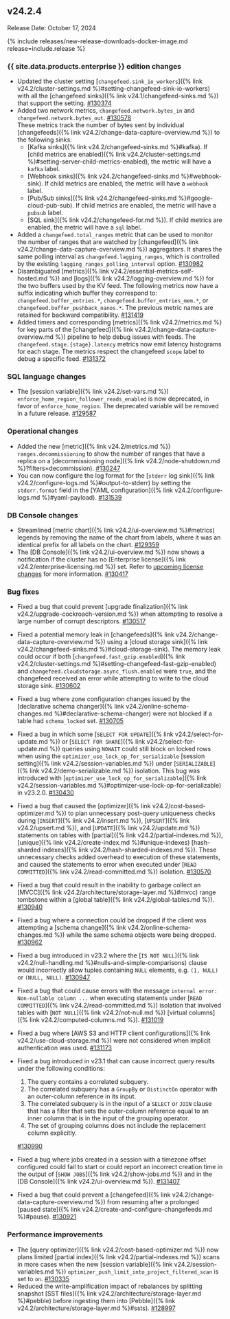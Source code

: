 ## v24.2.4

Release Date: October 17, 2024

{% include releases/new-release-downloads-docker-image.md release=include.release %}

<h3 id="v24-2-4-{{-site.data.products.enterprise-}}-edition-changes">{{ site.data.products.enterprise }} edition changes</h3>

- Updated the cluster setting [`changefeed.sink_io_workers`]({% link v24.2/cluster-settings.md %}#setting-changefeed-sink-io-workers) with all the [changefeed sinks]({% link v24.1/changefeed-sinks.md %}) that support the setting. [#130374][#130374]
- Added two network metrics, `changefeed.network.bytes_in` and `changefeed.network.bytes_out`. [#130578][#130578]  
  These metrics track the number of bytes sent by individual [changefeeds]({% link v24.2/change-data-capture-overview.md %}) to the following sinks: 
	- [Kafka sinks]({% link v24.2/changefeed-sinks.md %}#kafka). If [child metrics are enabled]({% link v24.2/cluster-settings.md %}#setting-server-child-metrics-enabled), the metric will have a `kafka` label. 
	- [Webhook sinks]({% link v24.2/changefeed-sinks.md %}#webhook-sink). If child metrics are enabled, the metric will have a `webhook` label. 
	- [Pub/Sub sinks]({% link v24.2/changefeed-sinks.md %}#google-cloud-pub-sub). If child metrics are enabled, the metric will have a `pubsub` label. 
	- [SQL sink]({% link v24.2/changefeed-for.md %}). If child metrics are enabled, the metric will have a `sql` label.
- Added a `changefeed.total_ranges` metric that can be used to monitor the number of ranges that are watched by [changefeed]({% link v24.2/change-data-capture-overview.md %}) aggregators. It shares the same polling interval as `changefeed.lagging_ranges`, which is controlled by the existing `lagging_ranges_polling_interval` option. [#130982][#130982]
- Disambiguated [metrics]({% link v24.2/essential-metrics-self-hosted.md %}) and [logs]({% link v24.2/logging-overview.md %}) for the two buffers used by the KV feed. The following metrics now have a suffix indicating which buffer they correspond to: `changefeed.buffer_entries.*`, `changefeed.buffer_entries_mem.*`, or `changefeed.buffer_pushback_nanos.*`. The previous metric names are retained for backward compatibility. [#131419][#131419]
- Added timers and corresponding [metrics]({% link v24.2/metrics.md %} for key parts of the [changefeed]({% link v24.2/change-data-capture-overview.md %}) pipeline to help debug issues with feeds. The `changefeed.stage.{stage}.latency` metrics now emit latency histograms for each stage. The metrics respect the changefeed `scope` label to debug a specific feed. [#131372][#131372]

<h3 id="v24-2-4-sql-language-changes">SQL language changes</h3>

- The [session variable]({% link v24.2/set-vars.md %}) `enforce_home_region_follower_reads_enabled` is now deprecated, in favor of `enforce_home_region`. The deprecated variable will be removed in a future release. [#129587][#129587]

<h3 id="v24-2-4-operational-changes">Operational changes</h3>

- Added the new [metric]({% link v24.2/metrics.md %}) `ranges.decommissioning`  to show the number of ranges that have a replica on a [decommissioning node]({% link v24.2/node-shutdown.md %}?filters=decommission). [#130247][#130247]
- You can now configure the log format for the [`stderr` log sink]({% link v24.2/configure-logs.md %}#output-to-stderr) by setting the `stderr.format` field in the [YAML configuration]({% link v24.2/configure-logs.md %}#yaml-payload). [#131539][#131539]

<h3 id="v24-2-4-db-console-changes">DB Console changes</h3>

- Streamlined [metric chart]({% link v24.2/ui-overview.md %}#metrics) legends by removing the name of the chart from labels, where it was an identical prefix for all labels on the chart. [#129359][#129359]
- The [DB Console]({% link v24.2/ui-overview.md %}) now shows a notification if the cluster has no [Enterprise license]({% link v24.2/enterprise-licensing.md %}) set. Refer to [upcoming license changes](https://www.cockroachlabs.com/enterprise-license-update/) for more information. [#130417][#130417]

<h3 id="v24-2-4-bug-fixes">Bug fixes</h3>

- Fixed a bug that could prevent [upgrade finalization]({% link v24.2/upgrade-cockroach-version.md %}) when attempting to resolve a large number of corrupt descriptors. [#130517][#130517]
- Fixed a potential memory leak in [changefeeds]({% link v24.2/change-data-capture-overview.md %}) using a [cloud storage sink]({% link v24.2/changefeed-sinks.md %}#cloud-storage-sink). The memory leak could occur if both [`changefeed.fast_gzip.enabled`]({% link v24.2/cluster-settings.md %}#setting-changefeed-fast-gzip-enabled) and `changefeed.cloudstorage.async_flush.enabled` were `true`, and the changefeed received an error while attempting to write to the cloud storage sink. [#130602][#130602]
- Fixed a bug where zone configuration changes issued by the [declarative schema changer]({% link v24.2/online-schema-changes.md %}#declarative-schema-changer) were not blocked if a table had `schema_locked` set. [#130705][#130705]
- Fixed a bug in which some [`SELECT FOR UPDATE`]({% link v24.2/select-for-update.md %}) or [`SELECT FOR SHARE`]({% link v24.2/select-for-update.md %}) queries using `NOWAIT` could still block on locked rows when using the `optimizer_use_lock_op_for_serializable` [session setting]({% link v24.2/session-variables.md %}) under [`SERIALIZABLE`]({% link v24.2/demo-serializable.md %}) isolation. This bug was introduced with [`optimizer_use_lock_op_for_serializable`]({% link v24.2/session-variables.md %}#optimizer-use-lock-op-for-serializable) in v23.2.0. [#130430][#130430]
- Fixed a bug that caused the [optimizer]({% link v24.2/cost-based-optimizer.md %}) to plan unnecessary post-query uniqueness checks during [`INSERT`]({% link v24.2/insert.md %}), [`UPSERT`]({% link v24.2/upsert.md %}), and [`UPDATE`]({% link v24.2/update.md %}) statements on tables with [partial]({% link v24.2/partial-indexes.md %}), [unique]({% link v24.2/create-index.md %}#unique-indexes) [hash-sharded indexes]({% link v24.2/hash-sharded-indexes.md %}). These unnecessary checks added overhead to execution of these statements, and caused the statements to error when executed under [`READ COMMITTED`]({% link v24.2/read-committed.md %}) isolation. [#130570][#130570]
- Fixed a bug that could result in the inability to garbage collect an [MVCC]({% link v24.2/architecture/storage-layer.md %}#mvcc) range tombstone within a [global table]({% link v24.2/global-tables.md %}). [#130940][#130940]
- Fixed a bug where a connection could be dropped if the client was attempting a [schema change]({% link v24.2/online-schema-changes.md %}) while the same schema objects were being dropped. [#130962][#130962]
- Fixed a bug introduced in v23.2 where the [`IS NOT NULL`]({% link v24.2/null-handling.md %}#nulls-and-simple-comparisons) clause would incorrectly allow tuples containing `NULL` elements, e.g. `(1, NULL)` or `(NULL, NULL)`. [#130947][#130947]
- Fixed a bug that could cause errors with the message `internal error: Non-nullable column ...` when executing statements under [`READ COMMITTED`]({% link v24.2/read-committed.md %}) isolation that involved tables with [`NOT NULL`]({% link v24.2/not-null.md %}) [virtual columns]({% link v24.2/computed-columns.md %}). [#131019][#131019]
- Fixed a bug where [AWS S3 and HTTP client configurations]({% link v24.2/use-cloud-storage.md %}) were not considered when implicit authentication was used. [#131173][#131173]
- Fixed a bug introduced in v23.1 that can cause incorrect query results under the following conditions:
    1. The query contains a correlated subquery.
    1. The correlated subquery has a `GroupBy` or `DistinctOn` operator with an outer-column reference in its input.
    1. The correlated subquery is in the input of a `SELECT` or `JOIN` clause that has a filter that sets the outer-column reference equal to an inner column that is in the input of the grouping operator.
    1. The set of grouping columns does not include the replacement column explicitly.

    [#130990][#130990]
- Fixed a bug where jobs created in a session with a timezone offset configured could fail to start or could report an incorrect creation time in the output of [`SHOW JOBS`]({% link v24.2/show-jobs.md %}) and in the [DB Console]({% link v24.2/ui-overview.md %}). [#131407][#131407]
- Fixed a bug that could prevent a [changefeed]({% link v24.2/change-data-capture-overview.md %}) from resuming after a prolonged [paused state]({% link v24.2/create-and-configure-changefeeds.md %}#pause). [#130921][#130921]

<h3 id="v24-2-4-performance-improvements">Performance improvements</h3>

- The [query optimizer]({% link v24.2/cost-based-optimizer.md %}) now plans limited [partial index]({% link v24.2/partial-indexes.md %}) scans in more cases when the new [session variable]({% link v24.2/session-variables.md %}) `optimizer_push_limit_into_project_filtered_scan` is set to `on`. [#130335][#130335]
- Reduced the write-amplification impact of rebalances by splitting snapshot [SST files]({% link v24.2/architecture/storage-layer.md %}#pebble) before ingesting them into [Pebble]({% link v24.2/architecture/storage-layer.md %}#ssts). [#128997][#128997]

[#128997]: https://github.com/cockroachdb/cockroach/pull/128997
[#129359]: https://github.com/cockroachdb/cockroach/pull/129359
[#129587]: https://github.com/cockroachdb/cockroach/pull/129587
[#130247]: https://github.com/cockroachdb/cockroach/pull/130247
[#130335]: https://github.com/cockroachdb/cockroach/pull/130335
[#130374]: https://github.com/cockroachdb/cockroach/pull/130374
[#130417]: https://github.com/cockroachdb/cockroach/pull/130417
[#130430]: https://github.com/cockroachdb/cockroach/pull/130430
[#130517]: https://github.com/cockroachdb/cockroach/pull/130517
[#130570]: https://github.com/cockroachdb/cockroach/pull/130570
[#130578]: https://github.com/cockroachdb/cockroach/pull/130578
[#130602]: https://github.com/cockroachdb/cockroach/pull/130602
[#130673]: https://github.com/cockroachdb/cockroach/pull/130673
[#130676]: https://github.com/cockroachdb/cockroach/pull/130676
[#130705]: https://github.com/cockroachdb/cockroach/pull/130705
[#130921]: https://github.com/cockroachdb/cockroach/pull/130921
[#130935]: https://github.com/cockroachdb/cockroach/pull/130935
[#130940]: https://github.com/cockroachdb/cockroach/pull/130940
[#130947]: https://github.com/cockroachdb/cockroach/pull/130947
[#130962]: https://github.com/cockroachdb/cockroach/pull/130962
[#130982]: https://github.com/cockroachdb/cockroach/pull/130982
[#130990]: https://github.com/cockroachdb/cockroach/pull/130990
[#131019]: https://github.com/cockroachdb/cockroach/pull/131019
[#131173]: https://github.com/cockroachdb/cockroach/pull/131173
[#131199]: https://github.com/cockroachdb/cockroach/pull/131199
[#131210]: https://github.com/cockroachdb/cockroach/pull/131210
[#131239]: https://github.com/cockroachdb/cockroach/pull/131239
[#131311]: https://github.com/cockroachdb/cockroach/pull/131311
[#131372]: https://github.com/cockroachdb/cockroach/pull/131372
[#131391]: https://github.com/cockroachdb/cockroach/pull/131391
[#131407]: https://github.com/cockroachdb/cockroach/pull/131407
[#131419]: https://github.com/cockroachdb/cockroach/pull/131419
[#131539]: https://github.com/cockroachdb/cockroach/pull/131539
[#131619]: https://github.com/cockroachdb/cockroach/pull/131619
